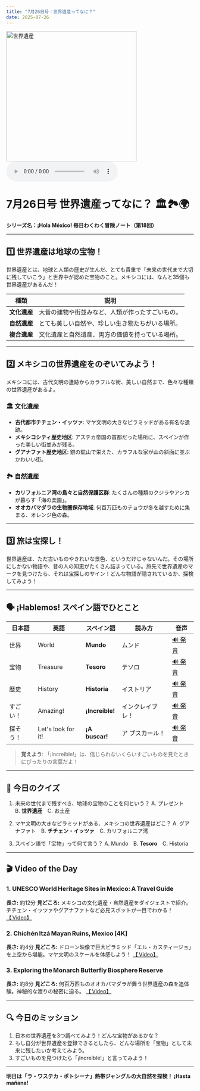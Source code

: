 ```yaml
---
title: "7月26日号：世界遺産ってなに？"
date: 2025-07-26
---
```


<img src="/mexico-articles/assets/2025-07-26-comic.png" alt="世界遺産" width="350" />

<audio controls>
  <source src="/mexico-articles/assets/2025-07-26-sound.wav" type="audio/wav">
  お使いのブラウザはオーディオ要素をサポートしていません。
</audio>

# 7月26日号 世界遺産ってなに？ 🏛️🏞️🌍
**シリーズ名：¡Hola México! 毎日わくわく冒険ノート（第18回）**

---

## 1️⃣ 世界遺産は地球の宝物！

世界遺産とは、地球と人類の歴史が生んだ、とても貴重で「未来の世代まで大切に残していこう」と世界中が認めた宝物のこと。メキシコには、なんと35個も世界遺産があるんだ！

| 種類 | 説明 |
|---|---|
| **文化遺産** | 大昔の建物や街並みなど、人類が作ったすごいもの。 |
| **自然遺産** | とても美しい自然や、珍しい生き物たちがいる場所。 |
| **複合遺産** | 文化遺産と自然遺産、両方の価値を持っている場所。 |

---

## 2️⃣ メキシコの世界遺産をのぞいてみよう！

メキシコには、古代文明の遺跡からカラフルな街、美しい自然まで、色々な種類の世界遺産があるよ。

### 🏛️ **文化遺産**
-   **古代都市チチェン・イッツァ**: マヤ文明の大きなピラミッドがある有名な遺跡。
-   **メキシコシティ歴史地区**: アステカ帝国の首都だった場所に、スペインが作った美しい街並みが残る。
-   **グアナファト歴史地区**: 銀の鉱山で栄えた、カラフルな家が山の斜面に並ぶかわいい街。

### 🏞️ **自然遺産**
-   **カリフォルニア湾の島々と自然保護区群**: たくさんの種類のクジラやアシカが暮らす「海の楽園」。
-   **オオカバマダラの生物圏保存地域**: 何百万匹ものチョウが冬を越すために集まる、オレンジ色の森。

---

## 3️⃣ 旅は宝探し！

世界遺産は、ただ古いものやきれいな景色、というだけじゃないんだ。その場所にしかない物語や、昔の人の知恵がたくさん詰まっている。旅先で世界遺産のマークを見つけたら、それは宝探しのサイン！どんな物語が隠されているか、探検してみよう！

---

## 🗣️ ¡Hablemos! スペイン語でひとこと

| 日本語 | 英語 | スペイン語 | 読み方 | 音声 |
|---|---|---|---|---|
| 世界 | World | **Mundo** | ムンド | [🔊 発音](https://www.spanishdict.com/pronunciation/mundo) |
| 宝物 | Treasure | **Tesoro** | テソロ | [🔊 発音](https://www.spanishdict.com/pronunciation/tesoro) |
| 歴史 | History | **Historia** | イストリア | [🔊 発音](https://www.spanishdict.com/pronunciation/historia) |
| すごい！ | Amazing! | **¡Increíble!** | インクレイブレ！ | [🔊 発音](https://www.spanishdict.com/pronunciation/incre%C3%ADble) |
| 探そう！ | Let's look for it! | **¡A buscar!** | ア ブスカール！ | [🔊 発音](https://www.spanishdict.com/pronunciation/a%20buscar) |

> **覚えよう**: 「¡Increíble!」は、信じられないくらいすごいものを見たときにぴったりの言葉だよ！

---

## 🎲 今日のクイズ

1.  未来の世代まで残すべき、地球の宝物のことを何という？
    A. プレゼント　B. **世界遺産**　C. お土産

2.  マヤ文明の大きなピラミッドがある、メキシコの世界遺産はどこ？
    A. グアナファト　B. **チチェン・イッツァ**　C. カリフォルニア湾

3.  スペイン語で「宝物」って何て言う？
    A. Mundo　B. **Tesoro**　C. Historia

---

## 🎬 Video of the Day

### 1. **UNESCO World Heritage Sites in Mexico: A Travel Guide**

**長さ:** 約12分
**見どころ:** メキシコの文化遺産・自然遺産をダイジェストで紹介。チチェン・イッツァやグアナファトなど必見スポットが一目でわかる！
[【 Video】](https://www.youtube.com/watch?v=NdAg9zrPOl8)

### 2. **Chichén Itzá Mayan Ruins, Mexico \[4K]**

**長さ:** 約4分
**見どころ:** ドローン映像で巨大ピラミッド「エル・カスティージョ」を上空から堪能。マヤ文明のスケールを体感しよう！
[【 Video】](https://www.youtube.com/watch?v=Qif9uq0rMrs)

### 3. **Exploring the Monarch Butterfly Biosphere Reserve**

**長さ:** 約8分
**見どころ:** 何百万匹ものオオカバマダラが舞う世界遺産の森を追体験。神秘的な渡りの秘密に迫る。
[【 Video】](https://www.youtube.com/watch?v=AFte-5yVUTU)

---

## 🔍 今日のミッション

1.  日本の世界遺産を3つ調べてみよう！どんな宝物があるかな？
2.  もし自分が世界遺産を登録できるとしたら、どんな場所を「宝物」として未来に残したいか考えてみよう。
3.  すごいものを見つけたら「¡Increíble!」と言ってみよう！

---

**明日は「ラ・ワステカ・ポトシーナ」熱帯ジャングルの大自然を探検！ ¡Hasta mañana!**
